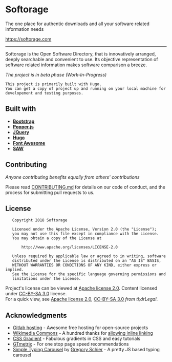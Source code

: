 # Softorage

The one place for authentic downloads and all your software related information needs  

https://softorage.com
___

Softorage is the Open Software Directory, that is innovatively arranged, deeply searchable and convenient to use.
Its objective representation of software related information makes software comparison a breeze.
  
_The project is in beta phase (Work-In-Progress)_

```
This project is primarily built with Hugo.
You can get a copy of project up and running on your local machine for developement and testing purposes.
```

## Built with

* [__Bootstrap__](https://getbootstrap.com/)
* [__Popper.js__](https://popper.js.org/)
* [__JQuery__](https://jquery.com/)
* [__Hugo__](https://gohugo.io/)
* [__Font Awesome__](https://fontawesome.com/)
* [__SAW__](https://gitlab.com/Softorage/saw)
<!-- * UnCSS or CriticalCSS : yet to be implemented -->
<!-- * loadCSS : yet to be implemented -->

## Contributing

_Anyone contributing benefits equally from others' contributions_  
  
Please read [CONTRIBUTING.md](CONTRIBUTING.md) for details on our code of conduct, and the process for submitting pull requests to us.

## License

```
   Copyright 2018 Softorage

   Licensed under the Apache License, Version 2.0 (the "License");
   you may not use this file except in compliance with the License.
   You may obtain a copy of the License at

       http://www.apache.org/licenses/LICENSE-2.0

   Unless required by applicable law or agreed to in writing, software
   distributed under the License is distributed on an "AS IS" BASIS,
   WITHOUT WARRANTIES OR CONDITIONS OF ANY KIND, either express or implied.
   See the License for the specific language governing permissions and
   limitations under the License.
```

Project's license can be viewed at [Apache license 2.0](LICENSE). Content licensed under [CC-BY-SA 3.0](https://creativecommons.org/licenses/by-sa/3.0/legalcode/) license.  
For a quick view, see [Apache license 2.0](https://tldrlegal.com/license/apache-license-2.0-(apache-2.0)), [CC-BY-SA 3.0](https://tldrlegal.com/license/creative-commons-attribution-(cc)) _from tl;drLegal_.

## Acknowledgments

* [Gitlab hosting](https://about.gitlab.com/product/pages/) - Awesome free hosting for open-source projects
* [Wikimedia Commons](https://commons.wikimedia.org/wiki/Main_Page) - A hundred thanks for [allowing inline linking](https://commons.wikimedia.org/wiki/Commons:Reusing_content_outside_Wikimedia/technical#Hotlinking)
* [CSS Gradient](https://cssgradient.io/) - Fabulous gradients in CSS and easy tutorials
* [GTmetrix](https://gtmetrix.com/) - For one stop page speed recommendations
* [Simple Typing Carousel](https://codepen.io/gschier/pen/jkivt) by [Gregory Schier](https://codepen.io/gschier) - A pretty JS based typing carousel
<!-- * Algolia - Super smart searches -->
<!-- * Zoho Mail - Custom email hosting -->
